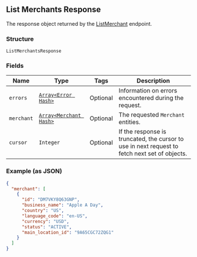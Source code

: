## List Merchants Response

The response object returned by the [ListMerchant](#endpoint-listmerchant) endpoint.

### Structure

`ListMerchantsResponse`

### Fields

| Name | Type | Tags | Description |
|  --- | --- | --- | --- |
| `errors` | [`Array<Error Hash>`](/doc/models/error.md) | Optional | Information on errors encountered during the request. |
| `merchant` | [`Array<Merchant Hash>`](/doc/models/merchant.md) | Optional | The requested `Merchant` entities. |
| `cursor` | `Integer` | Optional | If the  response is truncated, the cursor to use in next  request to fetch next set of objects. |

### Example (as JSON)

```json
{
  "merchant": [
    {
      "id": "DM7VKY8Q63GNP",
      "business_name": "Apple A Day",
      "country": "US",
      "language_code": "en-US",
      "currency": "USD",
      "status": "ACTIVE",
      "main_location_id": "9A65CGC72ZQG1"
    }
  ]
}
```

